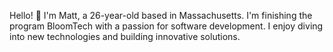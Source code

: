 

Hello! 👋 I'm Matt, a 26-year-old based in Massachusetts. I'm finishing the program BloomTech with a passion for software development. I enjoy diving into new technologies and building innovative solutions.





